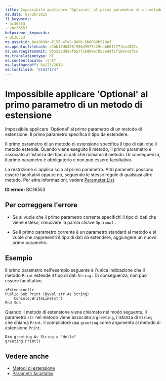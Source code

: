 ```yaml
---
title: Impossibile applicare 'Optional' al primo parametro di un metodo di estensione
ms.date: 07/20/2015
f1_keywords:
- bc36553
- vbc36553
helpviewer_keywords:
- BC36553
ms.assetid: 8ea0b90c-f155-47a9-988b-5b8009b510af
ms.openlocfilehash: e2bb17d8456f980d9577c29ebb681177fba4528c
ms.sourcegitcommit: 9b552addadfb57fab0b9e7852ed4f1f1b8a42f8e
ms.translationtype: HT
ms.contentlocale: it-IT
ms.lasthandoff: 04/23/2019
ms.locfileid: "61837174"
---
```

# <a name="optional-cannot-be-applied-to-the-first-parameter-of-an-extension-method"></a>Impossibile applicare 'Optional' al primo parametro di un metodo di estensione
Impossibile applicare 'Optional' al primo parametro di un metodo di estensione. Il primo parametro specifica il tipo da estendere.  
  
 Il primo parametro di un metodo di estensione specifica il tipo di dati che il metodo estende. Quando viene eseguito il metodo, il primo parametro è associato all'istanza del tipo di dati che richiama il metodo. Di conseguenza, il primo parametro è obbligatorio e non può essere facoltativo.  
  
 La restrizione si applica solo al primo parametro. Altri parametri possono essere facoltativi oppure no, seguendo le stesse regole di qualsiasi altro metodo. Per altre informazioni, vedere [Parameter List](../../visual-basic/language-reference/statements/parameter-list.md).  
  
 **ID errore:** BC36553  
  
## <a name="to-correct-this-error"></a>Per correggere l'errore  
  
- Se si vuole che il primo parametro corrente specifichi il tipo di dati che viene esteso, rimuovere la parola chiave `Optional` .  
  
- Se il primo parametro corrente è un parametro standard al metodo e si vuole che rappresenti il tipo di dati da estendere, aggiungere un nuovo primo parametro.  
  
## <a name="example"></a>Esempio  
 Il primo parametro nell'esempio seguente è l'unica indicazione che il metodo `Print` estende il tipo di dati `String` . Di conseguenza, non può essere facoltativo.  
  
```  
<Extension()>  
Public Sub Print (ByVal str As String)  
    Console.WriteLine(str)  
End Sub  
```  
  
 Quando il metodo di estensione viene chiamato nel modo seguente, il parametro `str` nel metodo viene associato a `greeting`, l'istanza di `String` che chiama `Print`. Il compilatore usa `greeting` come argomento al metodo di estensione `Print`.  
  
```  
Dim greeting As String = "Hello"  
greeting.Print()  
```  
  
## <a name="see-also"></a>Vedere anche

- [Metodi di estensione](../../visual-basic/programming-guide/language-features/procedures/extension-methods.md)
- [Parametri facoltativi](../../visual-basic/programming-guide/language-features/procedures/optional-parameters.md)
